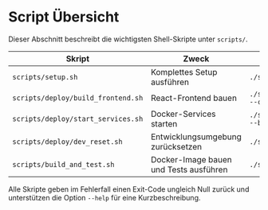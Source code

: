 # Script Übersicht

Dieser Abschnitt beschreibt die wichtigsten Shell-Skripte unter `scripts/`.

| Skript | Zweck | Beispiel |
|---|---|---|
| `scripts/setup.sh` | Komplettes Setup ausführen | `./scripts/setup.sh` |
| `scripts/deploy/build_frontend.sh` | React-Frontend bauen | `./scripts/deploy/build_frontend.sh --clean` |
| `scripts/deploy/start_services.sh` | Docker-Services starten | `./scripts/deploy/start_services.sh --build` |
| `scripts/deploy/dev_reset.sh` | Entwicklungsumgebung zurücksetzen | `./scripts/deploy/dev_reset.sh` |
| `scripts/build_and_test.sh` | Docker-Image bauen und Tests ausführen | `./scripts/build_and_test.sh` |

Alle Skripte geben im Fehlerfall einen Exit-Code ungleich Null zurück und unterstützen die Option `--help` für eine Kurzbeschreibung.

